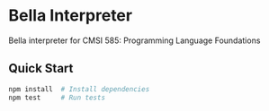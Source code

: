 # Bella Interpreter

Bella interpreter for CMSI 585: Programming Language Foundations

## Quick Start

```bash
npm install  # Install dependencies
npm test     # Run tests
```
